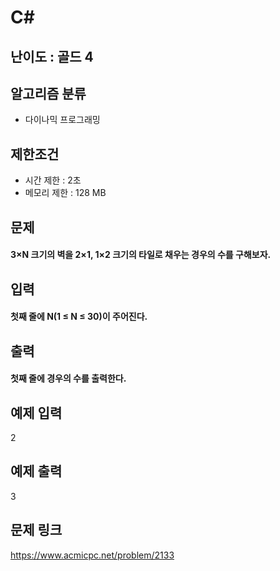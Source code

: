 # C#

## 난이도 : 골드 4

## 알고리즘 분류
  - 다이나믹 프로그래밍

## 제한조건
  - 시간 제한 : 2초
  - 메모리 제한 : 128 MB

## 문제
#### 3×N 크기의 벽을 2×1, 1×2 크기의 타일로 채우는 경우의 수를 구해보자.

## 입력
#### 첫째 줄에 N(1 ≤ N ≤ 30)이 주어진다.

## 출력
#### 첫째 줄에 경우의 수를 출력한다.

## 예제 입력
2<br/>

## 예제 출력
3<br/>

## 문제 링크
https://www.acmicpc.net/problem/2133